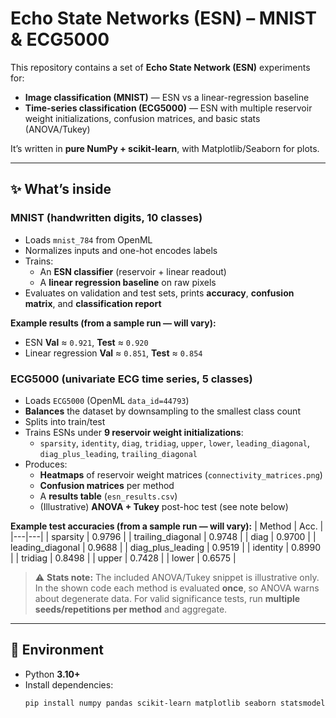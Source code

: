 # Echo State Networks (ESN) – MNIST & ECG5000

This repository contains a set of **Echo State Network (ESN)** experiments for:
- **Image classification (MNIST)** — ESN vs a linear-regression baseline
- **Time-series classification (ECG5000)** — ESN with multiple reservoir weight initializations, confusion matrices, and basic stats (ANOVA/Tukey)

It’s written in **pure NumPy + scikit-learn**, with Matplotlib/Seaborn for plots.

---

## ✨ What’s inside

### MNIST (handwritten digits, 10 classes)
- Loads `mnist_784` from OpenML  
- Normalizes inputs and one-hot encodes labels  
- Trains:
  - An **ESN classifier** (reservoir + linear readout)
  - A **linear regression baseline** on raw pixels  
- Evaluates on validation and test sets, prints **accuracy**, **confusion matrix**, and **classification report**

**Example results (from a sample run — will vary):**
- ESN **Val** ≈ `0.921`, **Test** ≈ `0.920`
- Linear regression **Val** ≈ `0.851`, **Test** ≈ `0.854`

### ECG5000 (univariate ECG time series, 5 classes)
- Loads `ECG5000` (OpenML `data_id=44793`)
- **Balances** the dataset by downsampling to the smallest class count
- Splits into train/test
- Trains ESNs under **9 reservoir weight initializations**:
  - `sparsity`, `identity`, `diag`, `tridiag`, `upper`, `lower`, `leading_diagonal`, `diag_plus_leading`, `trailing_diagonal`
- Produces:
  - **Heatmaps** of reservoir weight matrices (`connectivity_matrices.png`)
  - **Confusion matrices** per method
  - A **results table** (`esn_results.csv`)
  - (Illustrative) **ANOVA + Tukey** post-hoc test (see note below)

**Example test accuracies (from a sample run — will vary):**
| Method | Acc. |
|---|---|
| sparsity | 0.9796 |
| trailing_diagonal | 0.9748 |
| diag | 0.9700 |
| leading_diagonal | 0.9688 |
| diag_plus_leading | 0.9519 |
| identity | 0.8990 |
| tridiag | 0.8498 |
| upper | 0.7428 |
| lower | 0.6575 |

> ⚠️ **Stats note:** The included ANOVA/Tukey snippet is illustrative only. In the shown code each method is evaluated **once**, so ANOVA warns about degenerate data. For valid significance tests, run **multiple seeds/repetitions per method** and aggregate.

---

## 🔧 Environment

- Python **3.10+**
- Install dependencies:
  ```bash
  pip install numpy pandas scikit-learn matplotlib seaborn statsmodels
